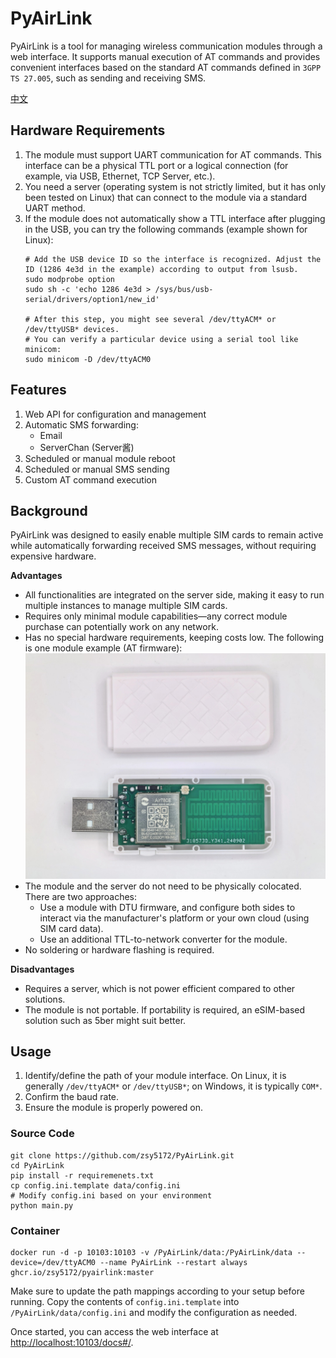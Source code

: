 # PyAirLink

PyAirLink is a tool for managing wireless communication modules through a web interface. It supports manual execution of AT commands and provides convenient interfaces based on the standard AT commands defined in `3GPP TS 27.005`, such as sending and receiving SMS.

[中文](README.cn.md)

## Hardware Requirements

1. The module must support UART communication for AT commands. This interface can be a physical TTL port or a logical connection (for example, via USB, Ethernet, TCP Server, etc.).  
2. You need a server (operating system is not strictly limited, but it has only been tested on Linux) that can connect to the module via a standard UART method.  
3. If the module does not automatically show a TTL interface after plugging in the USB, you can try the following commands (example shown for Linux):  
   ```shell
   # Add the USB device ID so the interface is recognized. Adjust the ID (1286 4e3d in the example) according to output from lsusb.
   sudo modprobe option
   sudo sh -c 'echo 1286 4e3d > /sys/bus/usb-serial/drivers/option1/new_id'

   # After this step, you might see several /dev/ttyACM* or /dev/ttyUSB* devices.
   # You can verify a particular device using a serial tool like minicom:
   sudo minicom -D /dev/ttyACM0
   ```

## Features

1. Web API for configuration and management
2. Automatic SMS forwarding:
   - Email
   - ServerChan (Server酱)
3. Scheduled or manual module reboot
4. Scheduled or manual SMS sending
5. Custom AT command execution

## Background

PyAirLink was designed to easily enable multiple SIM cards to remain active while automatically forwarding received SMS messages, without requiring expensive hardware.

**Advantages**  
- All functionalities are integrated on the server side, making it easy to run multiple instances to manage multiple SIM cards.  
- Requires only minimal module capabilities—any correct module purchase can potentially work on any network.  
- Has no special hardware requirements, keeping costs low. The following is one module example (AT firmware):  
  ![img.jpg](doc/Air780E.jpg)  
- The module and the server do not need to be physically colocated. There are two approaches:  
  - Use a module with DTU firmware, and configure both sides to interact via the manufacturer's platform or your own cloud (using SIM card data).  
  - Use an additional TTL-to-network converter for the module.  
- No soldering or hardware flashing is required.

**Disadvantages**  
- Requires a server, which is not power efficient compared to other solutions.  
- The module is not portable. If portability is required, an eSIM-based solution such as 5ber might suit better.

## Usage

1. Identify/define the path of your module interface. On Linux, it is generally `/dev/ttyACM*` or `/dev/ttyUSB*`; on Windows, it is typically `COM*`.  
2. Confirm the baud rate.  
3. Ensure the module is properly powered on.

### Source Code

```shell
git clone https://github.com/zsy5172/PyAirLink.git
cd PyAirLink
pip install -r requiremenets.txt
cp config.ini.template data/config.ini
# Modify config.ini based on your environment
python main.py
```

### Container

```shell
docker run -d -p 10103:10103 -v /PyAirLink/data:/PyAirLink/data --device=/dev/ttyACM0 --name PyAirLink --restart always ghcr.io/zsy5172/pyairlink:master
```

Make sure to update the path mappings according to your setup before running. Copy the contents of `config.ini.template` into `/PyAirLink/data/config.ini` and modify the configuration as needed.

Once started, you can access the web interface at [http://localhost:10103/docs#/](http://localhost:10103/docs#/).